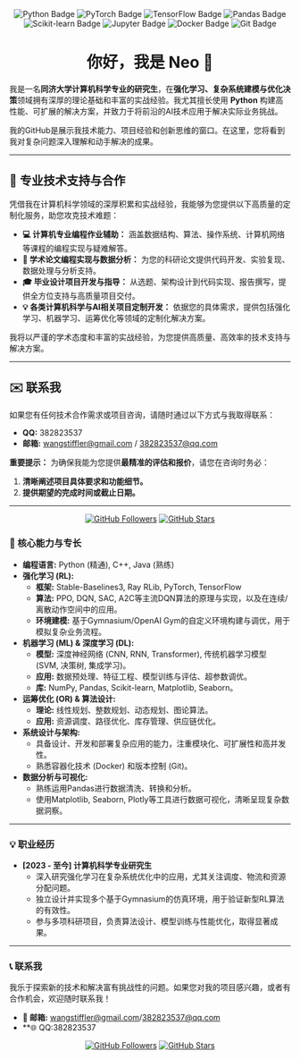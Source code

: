 <div align="center">
  <!-- 技术徽章保持不变，非常醒目且专业 -->
  <img src="https://img.shields.io/badge/Python-3776AB?style=for-the-badge&logo=python&logoColor=white" alt="Python Badge">
  <img src="https://img.shields.io/badge/PyTorch-EE4C2C?style=for-the-badge&logo=pytorch&logoColor=white" alt="PyTorch Badge">
  <img src="https://img.shields.io/badge/TensorFlow-FF6F00?style=for-the-badge&logo=tensorflow&logoColor=white" alt="TensorFlow Badge">
  <img src="https://img.shields.io/badge/Pandas-150458?style=for-the-badge&logo=pandas&logoColor=white" alt="Pandas Badge">
  <img src="https://img.shields.io/badge/Scikit_learn-F7931E?style=for-the-badge&logo=scikit-learn&logoColor=white" alt="Scikit-learn Badge">
  <img src="https://img.shields.io/badge/Jupyter-F37626?style=for-the-badge&logo=jupyter&logoColor=white" alt="Jupyter Badge">
  <img src="https://img.shields.io/badge/Docker-2496ED?style=for-the-badge&logo=docker&logoColor=white" alt="Docker Badge">
  <img src="https://img.shields.io/badge/Git-F05032?style=for-the-badge&logo=git&logoColor=white" alt="Git Badge">
</div>

<h1 align="center">你好，我是 Neo 👋</h1>

我是一名**同济大学计算机科学专业的研究生**，在**强化学习、复杂系统建模与优化决策**领域拥有深厚的理论基础和丰富的实战经验。我尤其擅长使用 **Python** 构建高性能、可扩展的解决方案，并致力于将前沿的AI技术应用于解决实际业务挑战。

我的GitHub是展示我技术能力、项目经验和创新思维的窗口。在这里，您将看到我对复杂问题深入理解和动手解决的成果。

---

## 🎯 专业技术支持与合作

凭借我在计算机科学领域的深厚积累和实战经验，我能够为您提供以下高质量的定制化服务，助您攻克技术难题：

*   **💻 计算机专业编程作业辅助：** 涵盖数据结构、算法、操作系统、计算机网络等课程的编程实现与疑难解答。
*   **🔬 学术论文编程实现与数据分析：** 为您的科研论文提供代码开发、实验复现、数据处理与分析支持。
*   **🎓 毕业设计项目开发与指导：** 从选题、架构设计到代码实现、报告撰写，提供全方位支持与高质量项目交付。
*   **💡 各类计算机科学与AI相关项目定制开发：** 依据您的具体需求，提供包括强化学习、机器学习、运筹优化等领域的定制化解决方案。

我将以严谨的学术态度和丰富的实战经验，为您提供高质量、高效率的技术支持与解决方案。

---

## ✉️ 联系我

如果您有任何技术合作需求或项目咨询，请随时通过以下方式与我取得联系：

*   **QQ:** 382823537
*   **邮箱:** [wangstiffler@gmail.com](mailto:wangstiffler@gmail.com) / [382823537@qq.com](mailto:382823537@qq.com)

**重要提示：** 为确保我能为您提供**最精准的评估和报价**，请您在咨询时务必：
1.  **清晰阐述项目具体要求和功能细节。**
2.  **提供期望的完成时间或截止日期。**

---

<p align="center">
  <!-- 你的GitHub统计徽章，需要替换 YourUsername -->
  <a href="https://github.com/YourUsername?tab=followers"><img src="https://img.shields.io/github/followers/YourUsername?style=social" alt="GitHub Followers"></a>
  <a href="https://github.com/YourUsername?tab=repositories"><img src="https://img.shields.io/github/stars/YourUsername?style=social" alt="GitHub Stars"></a>
</p>

### 🌟 核心能力与专长

*   **编程语言:** Python (精通), C++, Java (熟练)
*   **强化学习 (RL):**
    *   **框架:** Stable-Baselines3, Ray RLib, PyTorch, TensorFlow
    *   **算法:** PPO, DQN, SAC, A2C等主流DQN算法的原理与实现，以及在连续/离散动作空间中的应用。
    *   **环境建模:** 基于Gymnasium/OpenAI Gym的自定义环境构建与调优，用于模拟复杂业务流程。
*   **机器学习 (ML) & 深度学习 (DL):**
    *   **模型:** 深度神经网络 (CNN, RNN, Transformer), 传统机器学习模型 (SVM, 决策树, 集成学习)。
    *   **应用:** 数据预处理、特征工程、模型训练与评估、超参数调优。
    *   **库:** NumPy, Pandas, Scikit-learn, Matplotlib, Seaborn。
*   **运筹优化 (OR) & 算法设计:**
    *   **理论:** 线性规划、整数规划、动态规划、图论算法。
    *   **应用:** 资源调度、路径优化、库存管理、供应链优化。
*   **系统设计与架构:**
    *   具备设计、开发和部署复杂应用的能力，注重模块化、可扩展性和高并发性。
    *   熟悉容器化技术 (Docker) 和版本控制 (Git)。
*   **数据分析与可视化:**
    *   熟练运用Pandas进行数据清洗、转换和分析。
    *   使用Matplotlib, Seaborn, Plotly等工具进行数据可视化，清晰呈现复杂数据洞察。

---

### 💡 职业经历
*   **[2023 - 至今] 计算机科学专业研究生**
    *   深入研究强化学习在复杂系统优化中的应用，尤其关注调度、物流和资源分配问题。
    *   独立设计并实现多个基于Gymnasium的仿真环境，用于验证新型RL算法的有效性。
    *   参与多项科研项目，负责算法设计、模型训练与性能优化，取得显著成果。

---


### 📞 联系我

我乐于探索新的技术和解决富有挑战性的问题。如果您对我的项目感兴趣，或者有合作机会，欢迎随时联系我！

*   **📧 邮箱:** wangstiffler@gmail.com/382823537@qq.com
*   **🌐 QQ:382823537
<p align="center">
  <a href="https://github.com/YourUsername?tab=followers"><img src="https://img.shields.io/github/followers/YourUsername?style=social" alt="GitHub Followers"></a>
  <a href="https://github.com/YourUsername?tab=repositories"><img src="https://img.shields.io/github/stars/YourUsername?style=social" alt="GitHub Stars"></a>
</p>
